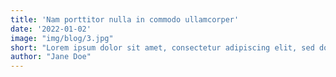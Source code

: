 ```yaml
---
title: 'Nam porttitor nulla in commodo ullamcorper'
date: '2022-01-02'
image: "img/blog/3.jpg"
short: "Lorem ipsum dolor sit amet, consectetur adipiscing elit, sed do eiusmod tempor incididunt ut labore et dolore magna aliqua."
author: "Jane Doe"
---
```

